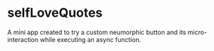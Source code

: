# selfLoveQuotes
A mini app created to try a custom neumorphic button and its micro-interaction while executing an async function.
